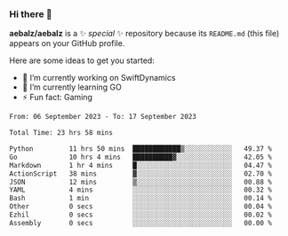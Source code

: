 ### Hi there 👋

**aebalz/aebalz** is a ✨ _special_ ✨ repository because its `README.md` (this file) appears on your GitHub profile.

Here are some ideas to get you started:

- 🔭 I’m currently working on SwiftDynamics
- 🌱 I’m currently learning GO
-  ⚡ Fun fact: Gaming
  
  <!--
- 👯 I’m looking to collaborate on ...
- 🤔 I’m looking for help with ...
- 💬 Ask me about ...
- 📫 How to reach me: ...
- 😄 Pronouns: ...
-->

<!--START_SECTION:waka-->

```txt
From: 06 September 2023 - To: 17 September 2023

Total Time: 23 hrs 58 mins

Python         11 hrs 50 mins  ████████████▒░░░░░░░░░░░░   49.37 %
Go             10 hrs 4 mins   ██████████▓░░░░░░░░░░░░░░   42.05 %
Markdown       1 hr 4 mins     █░░░░░░░░░░░░░░░░░░░░░░░░   04.47 %
ActionScript   38 mins         ▓░░░░░░░░░░░░░░░░░░░░░░░░   02.70 %
JSON           12 mins         ▒░░░░░░░░░░░░░░░░░░░░░░░░   00.88 %
YAML           4 mins          ░░░░░░░░░░░░░░░░░░░░░░░░░   00.32 %
Bash           1 min           ░░░░░░░░░░░░░░░░░░░░░░░░░   00.14 %
Other          0 secs          ░░░░░░░░░░░░░░░░░░░░░░░░░   00.04 %
Ezhil          0 secs          ░░░░░░░░░░░░░░░░░░░░░░░░░   00.02 %
Assembly       0 secs          ░░░░░░░░░░░░░░░░░░░░░░░░░   00.00 %
```

<!--END_SECTION:waka-->
